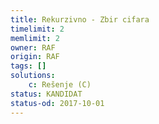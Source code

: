 ```yaml
---
title: Rekurzivno - Zbir cifara
timelimit: 2
memlimit: 2
owner: RAF
origin: RAF
tags: []
solutions:
    c: Rešenje (C)
status: KANDIDAT
status-od: 2017-10-01
---
```

